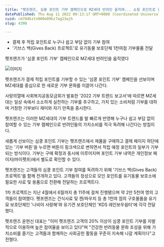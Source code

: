 ```yaml
---
title: "펫프렌즈, 심쿵 포인트 기부 캠페인으로 MZ세대 반려인 움직여... 쇼핑 포인트로 유기동물 후원해요"
datePublished: Thu Aug 11 2022 09:13:17 GMT+0000 (Coordinated Universal Time)
cuid: cm704kztn000e09kz7ag23wjh
slug: 4390

---
```



- 결제 후 적립 포인트로 누구나 쉽고 부담 없이 기부 참여
- '기브스 백(Gives Back) 프로젝트'로 유기동물 보호단체 1천여점 기부물품 전달

펫프렌즈가 '심쿵 포인트 기부' 캠페인으로 MZ세대 반려인을 움직였다

![이미지](https://cdn.hashnode.com/res/hashnode/image/upload/v1739256782841/006aeb37-a7be-4e32-907e-91eabbd5627c.png)

펫프렌즈가 결제 적립 포인트를 기부할 수 있는 '심쿵 포인트 기부' 캠페인을 선보이며 MZ세대를 중심으로 한 새로운 기부 문화를 이끌어 나간다.

사랑의열매 사회복지공동모금회가 발표한 '2022 기부 트렌드 보고서'에 따르면 MZ세대는 일상 속에서 소소하게 실천하는 기부를 추구하고, 가치 있는 소비처럼 기부를 대하며 거창한 기부보다 재미와 자기 만족을 중시한다.

펫프렌즈는 이러한 MZ세대의 기부 트렌드를 발 빠르게 반영해 누구나 쉽고 부담 없이 참여할 수 있는 기부 캠페인으로 반려인들의 가치소비를 적극 독려해 나간다는 방침이다.

새롭게 선보이는 심쿵 포인트 기부는 펫프렌즈에서 제품을 구매하고 결제 페이지 하단에 있는 '기부 버튼'을 누르면 버튼이 핑크색으로 변하면서 적립 예정 포인트의 일부가 기부되는 방식이다. 기부는 구매 확정과 동시에 이루어지며 포인트 기부 내역은 개인정보 페이지(마이펫프)에서 별도로 확인할 수 있다.

펫프렌즈는 고객들의 심쿵 포인트 기부 참여를 독려하기 위해 '기브스 백(Gives Back) 프로젝트'를 함께 전개하고 있다. 고객들의 정성으로 모인 포인트를 유기동물 보호소에 필요한 사료 및 용품으로 전환해 전달하는 프로젝트다.

1차 프로젝트는 지난 4월에서 6월까지 총 11주에 걸쳐 진행됐으며 약 2만 5천여 명의 고객들이 참여했다. 펫프렌즈는 건식사료 및 캔/파우치 등 총 1천여 점의 구호물품을 유기묘 보호단체인 '나비야 사랑해'와 유기견 보호단체인 'KDS 레인보우쉼터'에 각각 전달했다.

펫프렌즈 윤현신 대표는 "이미 펫프렌즈 고객의 20% 이상이 심쿵 포인트 기부를 자발적으로 이용하며 높은 참여율을 보이고 있다"며 "건강한 반려동물 문화 조성을 위해 가치소비를 즐기는 고객들과 함께하는 사회공헌 활동을 꾸준히 지속해 나갈 계획이다"고 전했다.